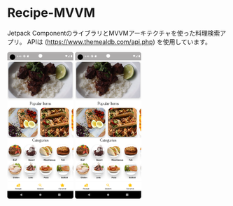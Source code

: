 # Recipe-MVVM
Jetpack ComponentのライブラリとMVVMアーキテクチャを使った料理検索アプリ。
APIは (https://www.themealdb.com/api.php)
を使用しています。


<img src="RecipeHomeSS.png" width="30%" height="30%">
<img src="RecipeHomeSS.png" width="30%" height="30%">


<!-- ![Screenshot](RecipeHomeSS.png) -->

